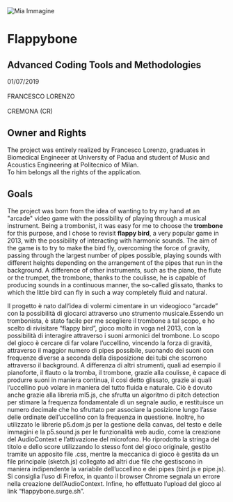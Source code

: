 <img src="https://cdn.cogecolive.com/prod-20180515/generic_1526397738636915_ori.jpeg" alt="Mia Immagine">

<h1>Flappybone</h1>

<h2>Advanced Coding Tools and Methodologies</h2>

<p>01/07/2019 <br>
  <br>FRANCESCO LORENZO <br>
  <br>CREMONA (CR)
</p>

<h2>Owner and Rights</h2>
<p>
The project was entirely realized by Francesco Lorenzo, graduates in Biomedical Engineeer at University of Padua and student of Music and Acoustics Engineering at Politecnico of Milan. <br>
To him belongs all the rights of the application.
</p>
 
<h2>Goals</h2>
<p>
The project was born from the idea of wanting to try my hand at an "arcade" video game with the possibility of playing through a musical instrument.
Being a trombonist, it was easy for me to choose the <b>trombone</b> for this purpose, and I chose to revisit <b>flappy bird</b>, a very popular game in 2013, with the possibility of interacting with harmonic sounds.
The aim of the game is to try to make the bird fly, overcoming the force of gravity, passing through the largest number of pipes possible, playing sounds with different heights depending on the arrangement of the pipes that run in the background.
A difference of other instruments, such as the piano, the flute or the trumpet, the trombone, thanks to the coulisse,
he is capable of producing sounds in a continuous manner, the so-called glissato, thanks to which the little bird can fly in such a way
completely fluid and natural.
</p>

Il progetto è nato dall’idea di volermi cimentare in un videogioco “arcade” con la possibilità di giocarci attraverso 
uno strumento musicale.Essendo un trombonista, è stato facile per me scegliere il trombone a tal scopo, e ho scelto di rivisitare “flappy bird”, 
gioco molto in voga nel 2013, con la possibilità di interagire attraverso i suoni armonici del trombone.
Lo scopo del gioco è cercare di far volare l’uccellino, vincendo la forza di gravità, attraverso il maggior numero di pipes 
possibile, suonando dei suoni con frequenze diverse a seconda della disposizione dei tubi che scorrono attraverso il background.
A differenza di altri strumenti, quali ad esempio il pianoforte, il flauto o la tromba, il trombone, grazie alla coulisse, 
è capace di produrre suoni in maniera continua, il così detto glissato, grazie ai quali l’uccellino può volare in maniera 
del tutto fluida e naturale.
Ciò è dovuto anche grazie alla libreria ml5.js, che sfrutta un algoritmo di pitch detection
per stimare la frequenza fondamentale di un segnale audio, e restituisce un numero decimale che ho sfruttato per associare 
la posizione lungo l’asse delle ordinate dell’uccellino con la frequenza in questione.
Inoltre, ho utilizzato le librerie p5.dom.js per la gestione della canvas, del testo e delle immagini e la p5.sound.js 
per le funzionalità web audio, come la creazione del AudioContext e l’attivazione del microfono.
Ho riprodotto la stringa del titolo e dello score utilizzando lo stesso font del gioco originale, 
gestito tramite un apposito file .css, mentre la meccanica di gioco è gestita da un file principale (sketch.js) 
collegato ad altri due file che gestiscono in maniera indipendente la variabile dell’uccellino e dei pipes (bird.js e pipe.js).
Si consiglia l’uso di Firefox, in quanto il browser Chrome segnala un errore nella creazione dell’AudioContext.
Infine, ho effettuato l’upload del gioco al link “flappybone.surge.sh”.
